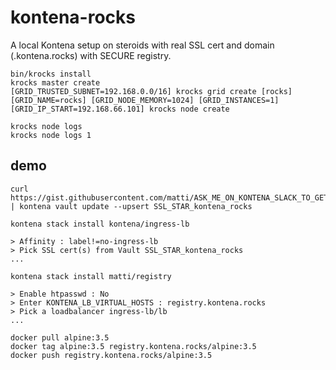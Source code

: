 # kontena-rocks

A local Kontena setup on steroids with real SSL cert and domain (.kontena.rocks) with SECURE registry.

```
bin/krocks install
krocks master create
[GRID_TRUSTED_SUBNET=192.168.0.0/16] krocks grid create [rocks]
[GRID_NAME=rocks] [GRID_NODE_MEMORY=1024] [GRID_INSTANCES=1] [GRID_IP_START=192.168.66.101] krocks node create
```

```
krocks node logs
krocks node logs 1
```

## demo

```
curl https://gist.githubusercontent.com/matti/ASK_ME_ON_KONTENA_SLACK_TO_GET_THIS/wildcard_kontena_rocks.pem | kontena vault update --upsert SSL_STAR_kontena_rocks

kontena stack install kontena/ingress-lb

> Affinity : label!=no-ingress-lb
> Pick SSL cert(s) from Vault SSL_STAR_kontena_rocks
...

kontena stack install matti/registry

> Enable htpasswd : No
> Enter KONTENA_LB_VIRTUAL_HOSTS : registry.kontena.rocks
> Pick a loadbalancer ingress-lb/lb
...

docker pull alpine:3.5
docker tag alpine:3.5 registry.kontena.rocks/alpine:3.5
docker push registry.kontena.rocks/alpine:3.5
```

